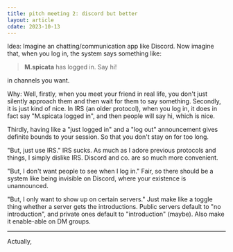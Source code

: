 ```yaml
---
title: pitch meeting 2: discord but better
layout: article
cdate: 2023-10-13
---
```


Idea: Imagine an chatting/communication app like Discord. Now imagine that, when you log in, the system says something like:

> **M.spicata** has logged in. Say hi!

in channels you want.

Why: Well, firstly, when you meet your friend in real life, you don't just silently approach them and then wait for them to say something. Secondly, it is just kind of nice. In IRS (an older protocol), when you log in, it does in fact say "M.spicata logged in", and then people will say hi, which is nice.

Thirdly, having like a "just logged in" and a "log out" announcement gives definite bounds to your session. So that you don't stay on for too long.

"But, just use IRS." IRS sucks. As much as I adore previous protocols and things, I simply dislike IRS. Discord and co. are so much more convenient.

"But, I don't want people to see when I log in." Fair, so there should be a system like being invisible on Discord, where your existence is unannounced.

"But, I only want to show up on certain servers." Just make like a toggle thing whether a server gets the introductions. Public servers default to "no introduction", and private ones default to "introduction" (maybe). Also make it enable-able on DM groups.

---

Actually, 
